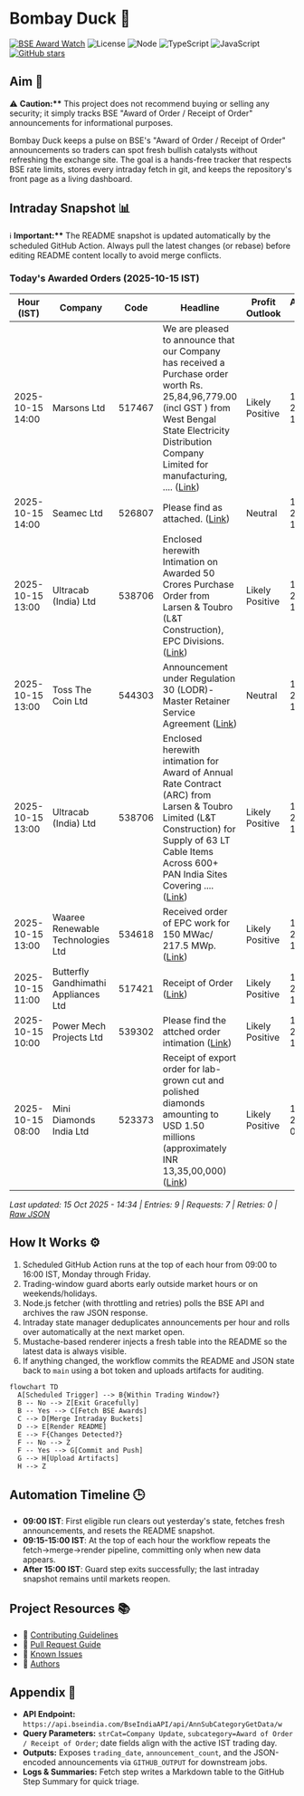 ﻿# Bombay Duck 🦆

[![BSE Award Watch](https://github.com/dextel2/bombay-duck/actions/workflows/bse-award-watch.yml/badge.svg)](https://github.com/dextel2/bombay-duck/actions/workflows/bse-award-watch.yml) ![License](https://img.shields.io/badge/license-ISC-blue.svg) ![Node](https://img.shields.io/badge/node-20.x-339933.svg) ![TypeScript](https://img.shields.io/badge/TypeScript-5.x-3178C6.svg) ![JavaScript](https://img.shields.io/badge/JavaScript-ES2020-F7DF1E.svg) [![GitHub stars](https://img.shields.io/github/stars/dextel2/bombay-duck?style=social)](https://github.com/dextel2/bombay-duck/stargazers)

<!-- aim:start -->

## Aim 🎯

⚠️ **Caution:\*\*** This project does not recommend buying or selling any security; it simply tracks BSE "Award of Order / Receipt of Order" announcements for informational purposes.

Bombay Duck keeps a pulse on BSE's "Award of Order / Receipt of Order" announcements so traders can spot fresh bullish catalysts without refreshing the exchange site. The goal is a hands-free tracker that respects BSE rate limits, stores every intraday fetch in git, and keeps the repository's front page as a living dashboard.

<!-- aim:end -->

## Intraday Snapshot 📊

ℹ️ **Important:\*\*** The README snapshot is updated automatically by the scheduled GitHub Action. Always pull the latest changes (or rebase) before editing README content locally to avoid merge conflicts.

<!-- snapshot:start -->

### Today's Awarded Orders (2025-10-15 IST)

| Hour (IST) | Company | Code | Headline | Profit Outlook | Announced At |
| --- | --- | --- | --- | --- | --- |
| 2025-10-15 14:00 | Marsons Ltd | 517467 | We are pleased to announce that our Company has received a Purchase order worth Rs. 25,84,96,779.00 (incl GST ) from West Bengal State Electricity Distribution Company Limited for manufacturing, .... ([Link](https://www.bseindia.com/stock-share-price/marsons-ltd/marsons/517467/)) | Likely Positive | 15 Oct 2025 - 14:24 |
| 2025-10-15 14:00 | Seamec Ltd | 526807 | Please find as attached. ([Link](https://www.bseindia.com/stock-share-price/seamec-ltd/seamecltd/526807/)) | Neutral | 15 Oct 2025 - 14:21 |
| 2025-10-15 13:00 | Ultracab (India) Ltd | 538706 | Enclosed herewith Intimation on Awarded 50 Crores Purchase Order from Larsen & Toubro (L&T Construction), EPC Divisions. ([Link](https://www.bseindia.com/stock-share-price/ultracab-(india)-ltd/ultracab/538706/)) | Likely Positive | 15 Oct 2025 - 13:59 |
| 2025-10-15 13:00 | Toss The Coin Ltd | 544303 | Announcement under Regulation 30 (LODR)-Master Retainer Service Agreement ([Link](https://www.bseindia.com/stock-share-price/toss-the-coin-ltd/ttc/544303/)) | Neutral | 15 Oct 2025 - 13:57 |
| 2025-10-15 13:00 | Ultracab (India) Ltd | 538706 | Enclosed herewith intimation for Award of Annual Rate Contract (ARC) from Larsen & Toubro Limited (L&T Construction) for Supply of 63 LT Cable Items Across 600+ PAN India Sites Covering .... ([Link](https://www.bseindia.com/stock-share-price/ultracab-(india)-ltd/ultracab/538706/)) | Likely Positive | 15 Oct 2025 - 13:53 |
| 2025-10-15 13:00 | Waaree Renewable Technologies Ltd | 534618 | Received order of EPC work for 150 MWac/ 217.5 MWp. ([Link](https://www.bseindia.com/stock-share-price/waaree-renewable-technologies-ltd/waareertl/534618/)) | Likely Positive | 15 Oct 2025 - 13:42 |
| 2025-10-15 11:00 | Butterfly Gandhimathi Appliances Ltd | 517421 | Receipt of Order ([Link](https://www.bseindia.com/stock-share-price/butterfly-gandhimathi-appliances-ltd/butterfly/517421/)) | Likely Positive | 15 Oct 2025 - 11:32 |
| 2025-10-15 10:00 | Power Mech Projects Ltd | 539302 | Please find the attched order intimation ([Link](https://www.bseindia.com/stock-share-price/power-mech-projects-ltd/powermech/539302/)) | Likely Positive | 15 Oct 2025 - 10:50 |
| 2025-10-15 08:00 | Mini Diamonds India Ltd | 523373 | Receipt of export order for lab-grown cut and polished diamonds amounting to USD 1.50 millions (approximately INR 13,35,00,000) ([Link](https://www.bseindia.com/stock-share-price/mini-diamonds-india-ltd/minid/523373/)) | Likely Positive | 15 Oct 2025 - 08:26 |

_Last updated: 15 Oct 2025 - 14:34 | Entries: 9 | Requests: 7 | Retries: 0 | [Raw JSON](data/2025-10-15.json)_

<!-- snapshot:end -->

<!-- how-it-works:start -->

## How It Works ⚙️

1. Scheduled GitHub Action runs at the top of each hour from 09:00 to 16:00 IST, Monday through Friday.
2. Trading-window guard aborts early outside market hours or on weekends/holidays.
3. Node.js fetcher (with throttling and retries) polls the BSE API and archives the raw JSON response.
4. Intraday state manager deduplicates announcements per hour and rolls over automatically at the next market open.
5. Mustache-based renderer injects a fresh table into the README so the latest data is always visible.
6. If anything changed, the workflow commits the README and JSON state back to `main` using a bot token and uploads artifacts for auditing.

```mermaid
flowchart TD
  A[Scheduled Trigger] --> B{Within Trading Window?}
  B -- No --> Z[Exit Gracefully]
  B -- Yes --> C[Fetch BSE Awards]
  C --> D[Merge Intraday Buckets]
  D --> E[Render README]
  E --> F{Changes Detected?}
  F -- No --> Z
  F -- Yes --> G[Commit and Push]
  G --> H[Upload Artifacts]
  H --> Z
```

<!-- how-it-works:end -->

## Automation Timeline 🕒

- **09:00 IST**: First eligible run clears out yesterday's state, fetches fresh announcements, and resets the README snapshot.
- **09:15-15:00 IST**: At the top of each hour the workflow repeats the fetch->merge->render pipeline, committing only when new data appears.
- **After 15:00 IST**: Guard step exits successfully; the last intraday snapshot remains until markets reopen.

## Project Resources 📚

- 📘 [Contributing Guidelines](CONTRIBUTING.md)
- 🧾 [Pull Request Guide](PR_GUIDE.md)
- 🐞 [Known Issues](KNOWN_ISSUES.md)
- 👥 [Authors](AUTHORS.md)

## Appendix 📎

- **API Endpoint:** `https://api.bseindia.com/BseIndiaAPI/api/AnnSubCategoryGetData/w`
- **Query Parameters:** `strCat=Company Update`, `subcategory=Award of Order / Receipt of Order`; date fields align with the active IST trading day.
- **Outputs:** Exposes `trading_date`, `announcement_count`, and the JSON-encoded announcements via `GITHUB_OUTPUT` for downstream jobs.
- **Logs & Summaries:** Fetch step writes a Markdown table to the GitHub Step Summary for quick triage.
